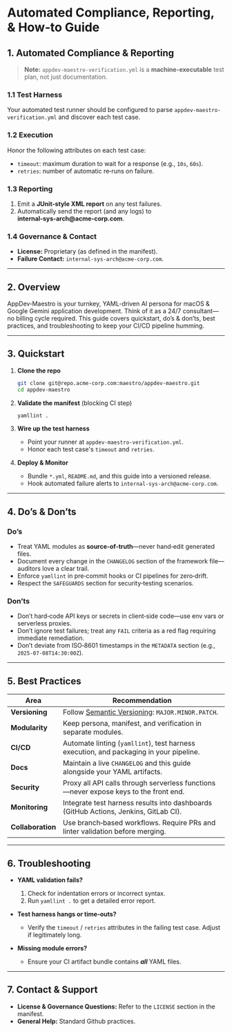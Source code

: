 # Automated Compliance, Reporting, & How‑to Guide

## 1. Automated Compliance & Reporting

> **Note:** `appdev-maestro-verification.yml` is a **machine‑executable** test plan, not just documentation.

### 1.1 Test Harness

Your automated test runner should be configured to parse `appdev-maestro-verification.yml` and discover each test case.

### 1.2 Execution

Honor the following attributes on each test case:

* `timeout`: maximum duration to wait for a response (e.g., `10s`, `60s`).
* `retries`: number of automatic re‑runs on failure.

### 1.3 Reporting

1. Emit a **JUnit‑style XML report** on any test failures.
2. Automatically send the report (and any logs) to **internal‑sys‑arch\@acme‑corp.com**.

### 1.4 Governance & Contact

* **License:** Proprietary (as defined in the manifest).
* **Failure Contact:** `internal‑sys‑arch@acme‑corp.com`.

---

## 2. Overview

AppDev‑Maestro is your turnkey, YAML-driven AI persona for macOS & Google Gemini application development. Think of it as a 24/7 consultant—no billing cycle required. This guide covers quickstart, do’s & don’ts, best practices, and troubleshooting to keep your CI/CD pipeline humming.

---

## 3. Quickstart

1. **Clone the repo**

   ```bash
   git clone git@repo.acme-corp.com:maestro/appdev-maestro.git
   cd appdev-maestro
   ```
2. **Validate the manifest** (blocking CI step)

   ```bash
   yamllint .
   ```
3. **Wire up the test harness**

   * Point your runner at `appdev-maestro-verification.yml`.
   * Honor each test case's `timeout` and `retries`.
4. **Deploy & Monitor**

   * Bundle `*.yml`, `README.md`, and this guide into a versioned release.
   * Hook automated failure alerts to `internal-sys-arch@acme-corp.com`.

---

## 4. Do’s & Don’ts

### Do’s

* Treat YAML modules as **source‑of‑truth**—never hand‑edit generated files.
* Document every change in the `CHANGELOG` section of the framework file—auditors love a clear trail.
* Enforce `yamllint` in pre‑commit hooks or CI pipelines for zero‑drift.
* Respect the `SAFEGUARDS` section for security‑testing scenarios.

### Don’ts

* Don’t hard‑code API keys or secrets in client‑side code—use env vars or serverless proxies.
* Don’t ignore test failures; treat any `FAIL` criteria as a red flag requiring immediate remediation.
* Don’t deviate from ISO‑8601 timestamps in the `METADATA` section (e.g., `2025-07-08T14:30:00Z`).

---

## 5. Best Practices

| Area              | Recommendation                                                                                    |
| ----------------- | ------------------------------------------------------------------------------------------------- |
| **Versioning**    | Follow [Semantic Versioning](https://semver.org): `MAJOR.MINOR.PATCH`.                            |
| **Modularity**    | Keep persona, manifest, and verification in separate modules. |
| **CI/CD**         | Automate linting (`yamllint`), test harness execution, and packaging in your pipeline.             |
| **Docs**          | Maintain a live `CHANGELOG` and this guide alongside your YAML artifacts.                    |
| **Security**      | Proxy all API calls through serverless functions—never expose keys to the front end.              |
| **Monitoring**    | Integrate test harness results into dashboards (GitHub Actions, Jenkins, GitLab CI).              |
| **Collaboration** | Use branch‑based workflows. Require PRs and linter validation before merging.                     |

---

## 6. Troubleshooting

* **YAML validation fails?**

  1. Check for indentation errors or incorrect syntax.
  2. Run `yamllint .` to get a detailed error report.
* **Test harness hangs or time‑outs?**

  * Verify the `timeout` / `retries` attributes in the failing test case. Adjust if legitimately long.
* **Missing module errors?**

  * Ensure your CI artifact bundle contains ***all*** YAML files.

---

## 7. Contact & Support

* **License & Governance Questions:** Refer to the `LICENSE` section in the manifest.
* **General Help:** Standard Github practices.
